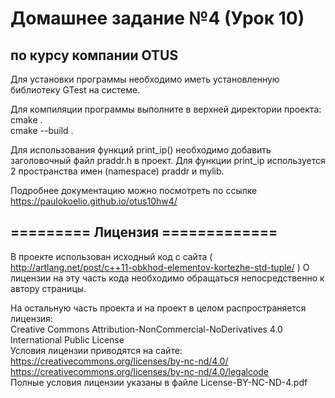 Домашнее задание №4 (Урок 10) 
=============================
по курсу компании OTUS
-----------------------

Для установки программы необходимо иметь установленную библиотеку GTest на системе.

Для компиляции программы выполните в верхней директории проекта:  <br>
cmake .             <br>
cmake --build .     

Для использования функций print_ip() необходимо добавить заголовочный файл praddr.h в проект. 
Для функции print_ip используется 2 пространства имен (namespace) praddr и mylib.

Подробнее документацию можно посмотреть по ссылке   <br> 
https://paulokoelio.github.io/otus10hw4/  


========= Лицензия =============
--------------------------------

В проекте использован исходный код c сайта ( http://artlang.net/post/c++11-obkhod-elementov-kortezhe-std-tuple/ )
О лицензии на эту часть кода необходимо обращаться непосредственно к автору страницы.

На остальную часть проекта и на проект в целом распространяется лицензия:  <br>
Creative Commons Attribution-NonCommercial-NoDerivatives 4.0 International Public License  <br>
Условия лицензии приводятся на сайте:  <br>
https://creativecommons.org/licenses/by-nc-nd/4.0/  <br>
https://creativecommons.org/licenses/by-nc-nd/4.0/legalcode  <br>
Полные условия лицензии указаны в файле License-BY-NC-ND-4.pdf
